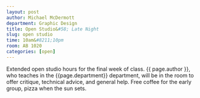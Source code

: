 ```yaml
---
layout: post
author: Michael McDermott
department: Graphic Design
title: Open Studio&#58; Late Night
slug: open studio
time: 10am&#8211;10pm
room: AB 1020
categories: [open]
---
```

Extended open studio hours for the final week of class. {{ page.author }}, who teaches in the {{page.department}} department, will be in the room to offer critique, technical advice, and general help. Free coffee for the early group, pizza when the sun sets.
